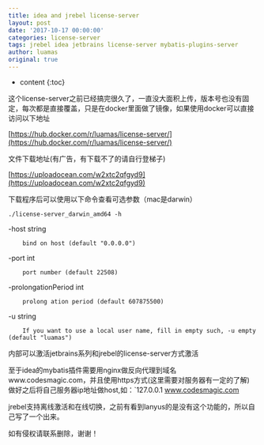```yaml
---
title: idea and jrebel license-server
layout: post
date: '2017-10-17 00:00:00'
categories: license-server
tags: jrebel idea jetbrains license-server mybatis-plugins-server
author: luamas
original: true
---
```


* content
{:toc}

这个license-server之前已经搞完很久了，一直没大面积上传，版本号也没有固定，每次都是直接覆盖，只是在docker里面做了镜像，如果使用docker可以直接访问以下地址

[https://hub.docker.com/r/luamas/license-server/](https://hub.docker.com/r/luamas/license-server/)






文件下载地址(有广告，有下载不了的请自行登梯子)

[https://uploadocean.com/w2xtc2qfgyd9](https://uploadocean.com/w2xtc2qfgyd9)

下载程序后可以使用以下命令查看可选参数（mac是darwin）

`./license-server_darwin_amd64 -h`

-host string

        bind on host (default "0.0.0.0")
        
  -port int
  
        port number (default 22508)
        
  -prolongationPeriod int
  
        prolong ation period (default 607875500)
        
  -u string
  
        If you want to use a local user name, fill in empty such, -u empty (default "luamas")

内部可以激活jetbrains系列和jrebel的license-server方式激活

至于idea的mybatis插件需要用nginx做反向代理到域名www.codesmagic.com，并且使用https方式(这里需要对服务器有一定的了解)
做好之后将自己服务器ip地址做host,如：`127.0.0.1  www.codesmagic.com

jrebel支持离线激活和在线切换，之前有看到lanyus的是没有这个功能的，所以自己写了一个出来。


如有侵权请联系删除，谢谢！

